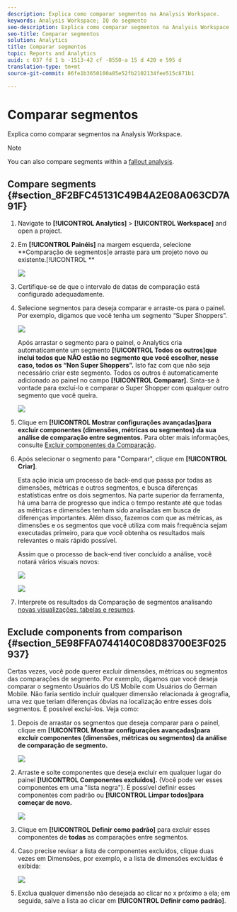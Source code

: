 ```yaml
---
description: Explica como comparar segmentos na Analysis Workspace.
keywords: Analysis Workspace; IQ do segmento
seo-description: Explica como comparar segmentos na Analysis Workspace.
seo-title: Comparar segmentos
solution: Analytics
title: Comparar segmentos
topic: Reports and Analytics
uuid: c 037 fd 1 b -1513-42 cf -8550-a 15 d 420 e 595 d
translation-type: tm+mt
source-git-commit: 86fe1b3650100a05e52fb2102134fee515c871b1

---
```



# Comparar segmentos

Explica como comparar segmentos na Analysis Workspace.

>[!NOTE]
>
>You can also compare segments within a [fallout analysis](../../../../analyze/analysis-workspace/visualizations/fallout/compare-segments-fallout.md#section_E0B761A69B1545908B52E05379277B56).

## Compare segments {#section_8F2BFC45131C49B4A2E08A063CD7A91F}

1. Navigate to **[!UICONTROL Analytics]** &gt; **[!UICONTROL Workspace]** and open a project.

1. Em **[!UICONTROL Painéis]** na margem esquerda, selecione **Comparação de segmentos]e arraste para um projeto novo ou existente.[!UICONTROL **

   ![](assets/seg-compare-panel.png)

1. Certifique-se de que o intervalo de datas de comparação está configurado adequadamente.
1. Selecione segmentos para deseja comparar e arraste-os para o painel. Por exemplo, digamos que você tenha um segmento “Super Shoppers”.

   ![](assets/compare-audiences.png)

   Após arrastar o segmento para o painel, o Analytics cria automaticamente um segmento **[!UICONTROL Todos os outros]que inclui todos que NÃO estão no segmento que você escolher, nesse caso, todos os “Non Super Shoppers”.** Isto faz com que não seja necessário criar este segmento. Todos os outros é automaticamente adicionado ao painel no campo **[!UICONTROL Comparar].** Sinta-se à vontade para excluí-lo e comparar o Super Shopper com qualquer outro segmento que você queira.

   ![](assets/everyone-else.png)

1. Clique em **[!UICONTROL Mostrar configurações avançadas]para excluir componentes (dimensões, métricas ou segmentos) da sua análise de comparação entre segmentos.** Para obter mais informações, consulte [Excluir componentes da Comparação](../../../../analyze/analysis-workspace/c-panels/c-segment-comparison/compare-segments.md#section_5E98FFA0744140C08D83700E3F025937).

1. Após selecionar o segmento para "Comparar", clique em **[!UICONTROL Criar]**.

   Esta ação inicia um processo de back-end que passa por todas as dimensões, métricas e outros segmentos, e busca diferenças estatísticas entre os dois segmentos. Na parte superior da ferramenta, há uma barra de progresso que indica o tempo restante até que todas as métricas e dimensões tenham sido analisadas em busca de diferenças importantes. Além disso, fazemos com que as métricas, as dimensões e os segmentos que você utiliza com mais frequência sejam executadas primeiro, para que você obtenha os resultados mais relevantes o mais rápido possível.

   Assim que o processo de back-end tiver concluído a análise, você notará vários visuais novos:

   ![](assets/new-viz.png)

   ![](assets/new-viz2.png)

1. Interprete os resultados da Comparação de segmentos analisando [novas visualizações, tabelas e resumos](../../../../analyze/analysis-workspace/c-panels/c-segment-comparison/segment-comparison.md#concept_74FAC1C6D0204F9190A110B0D9005793).

## Exclude components from comparison {#section_5E98FFA0744140C08D83700E3F025937}

Certas vezes, você pode querer excluir dimensões, métricas ou segmentos das comparações de segmento. Por exemplo, digamos que você deseja comparar o segmento Usuários do US Mobile com Usuários do German Mobile. Não faria sentido incluir qualquer dimensão relacionada à geografia, uma vez que teriam diferenças óbvias na localização entre esses dois segmentos. É possível excluí-los. Veja como:

1. Depois de arrastar os segmentos que deseja comparar para o painel, clique em **[!UICONTROL Mostrar configurações avançadas]para excluir componentes (dimensões, métricas ou segmentos) da análise de comparação de segmento.**

   ![](assets/show-advanced-settings.png)

1. Arraste e solte componentes que deseja excluir em qualquer lugar do painel **[!UICONTROL Componentes excluídos].** (Você pode ver esses componentes em uma "lista negra"). É possível definir esses componentes com padrão ou **[!UICONTROL Limpar todos]para começar de novo.**

   ![](assets/excluded-components.png)

1. Clique em **[!UICONTROL Definir como padrão]** para excluir esses componentes de **todas** as comparações entre segmentos.

1. Caso precise revisar a lista de componentes excluídos, clique duas vezes em Dimensões, por exemplo, e a lista de dimensões excluídas é exibida:

   ![](assets/excluded-dimensions.png)

1. Exclua qualquer dimensão não desejada ao clicar no x próximo a ela; em seguida, salve a lista ao clicar em **[!UICONTROL Definir como padrão]**.

